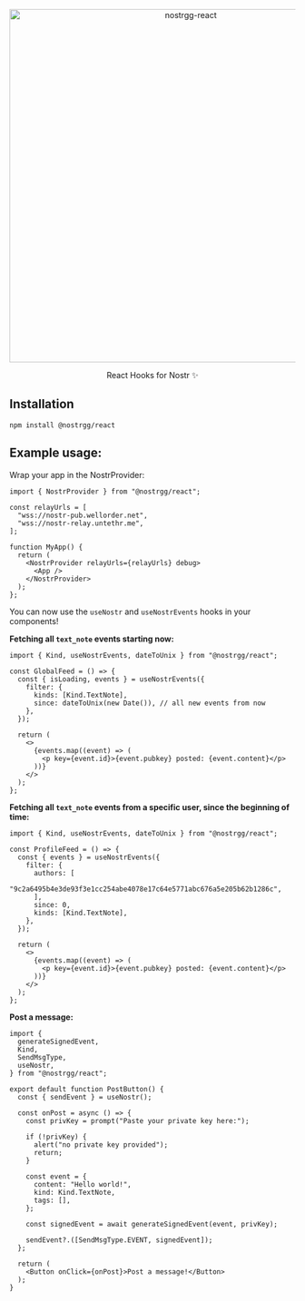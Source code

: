 <p align="center">
<img width="623" alt="nostrgg-react" src="https://user-images.githubusercontent.com/2598660/208627685-485c08ef-e154-431b-82bc-fb6ae9bc0e25.png">
</p>
<p align="center">
React Hooks for Nostr ✨
</p>

## Installation

```
npm install @nostrgg/react
```

## Example usage:

Wrap your app in the NostrProvider:

```tsx
import { NostrProvider } from "@nostrgg/react";

const relayUrls = [
  "wss://nostr-pub.wellorder.net",
  "wss://nostr-relay.untethr.me",
];

function MyApp() {
  return (
    <NostrProvider relayUrls={relayUrls} debug>
      <App />
    </NostrProvider>
  );
};
```

You can now use the `useNostr` and `useNostrEvents` hooks in your components!

**Fetching all `text_note` events starting now:**

```tsx
import { Kind, useNostrEvents, dateToUnix } from "@nostrgg/react";

const GlobalFeed = () => {
  const { isLoading, events } = useNostrEvents({
    filter: {
      kinds: [Kind.TextNote],
      since: dateToUnix(new Date()), // all new events from now
    },
  });

  return (
    <>
      {events.map((event) => (
        <p key={event.id}>{event.pubkey} posted: {event.content}</p>
      ))}
    </>
  );
};
```

**Fetching all `text_note` events from a specific user, since the beginning of time:**

```tsx
import { Kind, useNostrEvents, dateToUnix } from "@nostrgg/react";

const ProfileFeed = () => {
  const { events } = useNostrEvents({
    filter: {
      authors: [
        "9c2a6495b4e3de93f3e1cc254abe4078e17c64e5771abc676a5e205b62b1286c",
      ],
      since: 0,
      kinds: [Kind.TextNote],
    },
  });

  return (
    <>
      {events.map((event) => (
        <p key={event.id}>{event.pubkey} posted: {event.content}</p>
      ))}
    </>
  );
};
```

**Post a message:**

```tsx
import {
  generateSignedEvent,
  Kind,
  SendMsgType,
  useNostr,
} from "@nostrgg/react";

export default function PostButton() {
  const { sendEvent } = useNostr();

  const onPost = async () => {
    const privKey = prompt("Paste your private key here:");

    if (!privKey) {
      alert("no private key provided");
      return;
    }

    const event = {
      content: "Hello world!",
      kind: Kind.TextNote,
      tags: [],
    };

    const signedEvent = await generateSignedEvent(event, privKey);

    sendEvent?.([SendMsgType.EVENT, signedEvent]);
  };

  return (
    <Button onClick={onPost}>Post a message!</Button>
  );
}
```
